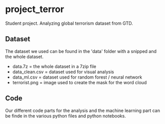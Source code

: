 # project_terror
Student project. Analyzing global terrorism dataset from GTD.

## Dataset
The dataset we used can be found in the 'data' folder with a snipped and the whole dataset.

- data.7z = the whole dataset in a 7zip file
- data_clean.csv = dataset used for visual analysis
- data_ml.csv = dataset used for random forest / neural network
- terrorist.png = image used to create the mask for the word cloud

## Code
Our different code parts for the analysis and the machine learning part can be finde in the various python files and python notebooks.
